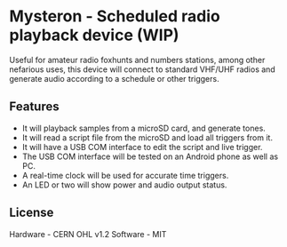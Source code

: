 # Mysteron - Scheduled radio playback device (WIP)
Useful for amateur radio foxhunts and numbers stations, among other nefarious 
uses, this device will connect to standard VHF/UHF radios and generate audio 
according to a schedule or other triggers.

## Features
* It will playback samples from a microSD card, and generate tones.
* It will read a script file from the microSD and load all triggers from it.
* It will have a USB COM interface to edit the script and live trigger.
* The USB COM interface will be tested on an Android phone as well as PC.
* A real-time clock will be used for accurate time triggers.
* An LED or two will show power and audio output status.

## License
Hardware - CERN OHL v1.2
Software - MIT

